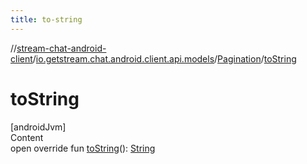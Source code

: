 ```yaml
---
title: to-string
---
```

//[stream-chat-android-client](../../../index.md)/[io.getstream.chat.android.client.api.models](../index.md)/[Pagination](index.md)/[toString](toString.md)



# toString  
[androidJvm]  
Content  
open override fun [toString](toString.md)(): [String](https://kotlinlang.org/api/latest/jvm/stdlib/kotlin/-string/index.html)  



